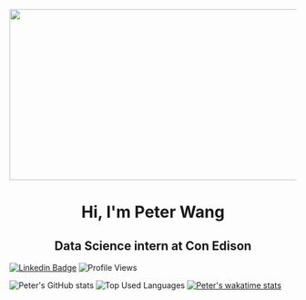 <p align="center">
    <img src="https://media.giphy.com/media/v1.Y2lkPTc5MGI3NjExMnYwb2h6Znl3aTRvaTZ0aGVyM3BseGRtY3V6NWRsaThndjUwaXB4bCZlcD12MV9pbnRlcm5hbF9naWZfYnlfaWQmY3Q9Zw/AFdcYElkoNAUE/giphy.gif" width="1000" height="300">
</p>

<h1 align="center">Hi, I'm Peter Wang</h1>
<h2 align="center">Data Science intern at Con Edison</h2>

<div style="display: inline-block;">
    <a href="https://www.linkedin.com/in/itspeter/" target="_blank"><img src="https://img.shields.io/badge/-Peter%20Wang-blue?style=flat-square&logo=Linkedin&logoColor=white" alt="Linkedin Badge"></a>
</div>
<div style="display: inline-block;">
    <img src="https://komarev.com/ghpvc/?username=itspeter&style=flat-square&color=blue" alt="Profile Views"/>
</div>

![Peter's GitHub stats](https://github-readme-stats.vercel.app/api?username=itspetah&show_icons=true&theme=tokyonight&rank_icon=github)
![Top Used Languages](https://github-readme-stats.vercel.app/api/top-langs/?username=itspetah&langs_count=8)
[![Peter's wakatime stats](https://github-readme-stats.vercel.app/api/wakatime?username=itspeter)](https://github.com/itspetah/github-readme-stats)


<!---
itspetah/itspetah is a ✨ special ✨ repository because its `README.md` (this file) appears on your GitHub profile.
You can click the Preview link to take a look at your changes.
--->
